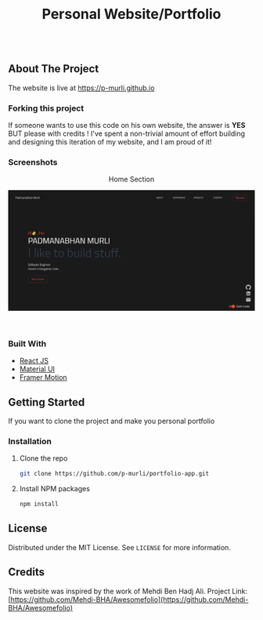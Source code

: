<!-- PROJECT PREVIEW -->
<br />
<p align="center">

  <h1 align="center">Personal Website/Portfolio</h3>

  <p align="center">
    <br />
    <br />
  </p>
</p>


<!-- ABOUT THE PROJECT -->
## About The Project


The website is live at <a href="https://p-murli.github.io">https://p-murli.github.io</a>

### Forking this project
If someone wants to use this code on his own website, the answer is **YES** BUT please with credits !
I've spent a non-trivial amount of effort building and designing this iteration of my website, and I am proud of it!

### Screenshots

<p align="center">
  <p align="center">Home Section</p>
  <img src="screenshots/homepage.jpg" alt="Home section">
</p>
<br />

### Built With

* [React JS](https://reactjs.org/)
* [Material UI](https://material-ui.com/)
* [Framer Motion](https://www.framer.com/motion/)

<!-- GETTING STARTED -->
## Getting Started

If you want to clone the project and make you personal portfolio

### Installation

1. Clone the repo
   ```sh
   git clone https://github.com/p-murli/portfolio-app.git
   ```
2. Install NPM packages
   ```sh
   npm install
   ```


<!-- LICENSE -->
## License

Distributed under the MIT License. See `LICENSE` for more information.

<!-- Credits -->
## Credits

This website was inspired by the work of Mehdi Ben Hadj Ali. 
Project Link: [https://github.com/Mehdi-BHA/Awesomefolio](https://github.com/Mehdi-BHA/Awesomefolio)

